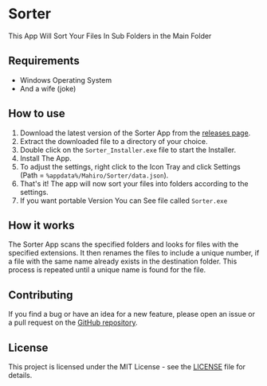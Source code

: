 # Sorter
This App Will Sort Your Files In Sub Folders in the Main Folder

## Requirements
- Windows Operating System
- And a wife (joke)


## How to use
1. Download the latest version of the Sorter App from the [releases page](https://github.com/mahirox36/Sorter/releases).
2. Extract the downloaded file to a directory of your choice.
3. Double click on the ```Sorter_Installer.exe``` file to start the Installer.
4. Install The App.
5. To adjust the settings, right click to the Icon Tray and click Settings (Path =  ```%appdata%/Mahiro/Sorter/data.json```).
6. That's it! The app will now sort your files into folders according to the settings.
7. If you want portable Version You can See file called ```Sorter.exe```


## How it works
The Sorter App scans the specified folders and looks for files with the specified extensions. It then renames the files to include a unique number, if a file with the same name already exists in the destination folder. This process is repeated until a unique name is found for the file.

## Contributing
If you find a bug or have an idea for a new feature, please open an issue or a pull request on the [GitHub repository](https://github.com/mahirox36/Sorter).

## License
This project is licensed under the MIT License - see the [LICENSE](https://github.com/mahirox36/Sorter/blob/main/LICENSE) file for details.

